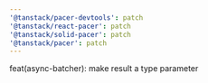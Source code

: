 ```yaml
---
'@tanstack/pacer-devtools': patch
'@tanstack/react-pacer': patch
'@tanstack/solid-pacer': patch
'@tanstack/pacer': patch
---
```


feat(async-batcher): make result a type parameter
